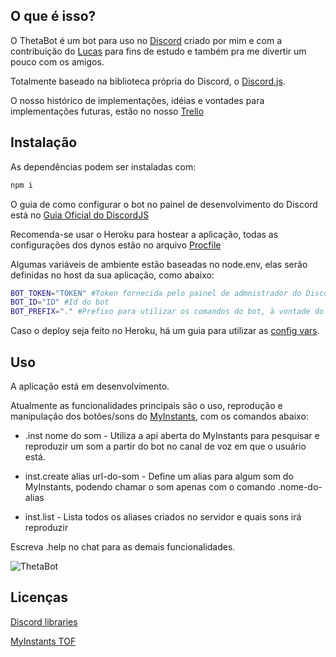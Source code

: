## O que é isso?

O ThetaBot é um bot para uso no [Discord](https://discord.com/) criado por mim e com a contribuição do [Lucas](https://github.com/lucasvsouza28) para fins de estudo e também pra me divertir um pouco com os amigos.

Totalmente baseado na biblioteca própria do Discord, o [Discord.js](https://discord.js.org/#/).

O nosso histórico de implementações, idéias e vontades para implementações futuras, estão no nosso [Trello](https://trello.com/b/bArWp6KZ/thetabot)

## Instalação

As dependências podem ser instaladas com:

```bash
npm i
```

O guia de como configurar o bot no painel de desenvolvimento do Discord está no [Guia Oficial do DiscordJS](https://discordjs.guide/preparations/setting-up-a-bot-application.html#creating-your-bot)

Recomenda-se usar o Heroku para hostear a aplicação, todas as configurações dos dynos estão no arquivo [Procfile](https://github.com/AndradeMatheus/ThetaBot/blob/master/Procfile)

Algumas variáveis de ambiente estão baseadas no node.env, elas serão definidas no host da sua aplicação, como abaixo:

```bash
BOT_TOKEN="TOKEN" #Token fornecida pelo painel de admnistrador do Discord
BOT_ID="ID" #Id do bot
BOT_PREFIX="." #Prefixo para utilizar os comandos do bot, à vontade do usuário
```

Caso o deploy seja feito no Heroku, há um guia para utilizar as [config vars](https://devcenter.heroku.com/articles/config-vars).

## Uso

A aplicação está em desenvolvimento.

Atualmente as funcionalidades principais são o uso, reprodução e manipulação dos botões/sons do [MyInstants](https://www.myinstants.com/index/br/), com os comandos abaixo:

* .inst nome do som - Utiliza a api aberta do MyInstants para pesquisar e reproduzir um som a partir do bot no canal de voz em que o usuário está.

* inst.create alias url-do-som - Define um alias para algum som do MyInstants, podendo chamar o som apenas com o comando .nome-do-alias

* inst.list - Lista todos os aliases criados no servidor e quais sons irá reproduzir

Escreva .help no chat para as demais funcionalidades.

![ThetaBot](https://i.imgur.com/ipvZ1t9.png)

## Licenças

[Discord libraries](https://discord.com/licenses)

[MyInstants TOF](https://www.myinstants.com/terms_of_use.html)
